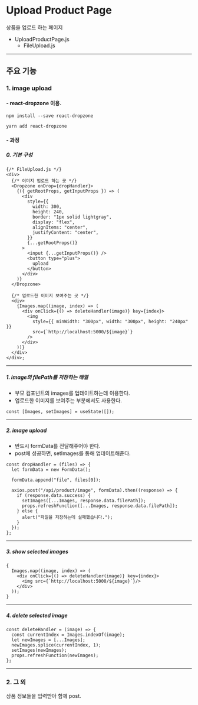 # Upload Product Page

상품을 업로드 하는 페이지

- UploadProductPage.js
  - FileUpload.js

---

## 주요 기능

### 1. image upload

#### - react-dropzone 이용.

```
npm install --save react-dropzone

yarn add react-dropzone
```

#### - 과정

##### 0. 기본 구성

```
{/* FileUpload.js */}
<div>
  {/* 이미지 업로드 하는 곳 */}
  <Dropzone onDrop={dropHandler}>
    {({ getRootProps, getInputProps }) => (
      <div
        style={{
          width: 300,
          height: 240,
          border: "1px solid lightgray",
          display: "flex",
          alignItems: "center",
          justifyContent: "center",
        }}
        {...getRootProps()}
      >
        <input {...getInputProps()} />
        <button type="plus">
          upload
        </button>
      </div>
    )}
  </Dropzone>

  {/* 업로드한 이미지 보여주는 곳 */}
  <div>
    {Images.map((image, index) => (
      <div onClick={() => deleteHandler(image)} key={index}>
        <img
          style={{ minWidth: "300px", width: "300px", height: "240px" }}
          src={`http://localhost:5000/${image}`}
        />
      </div>
    ))}
  </div>
</div>;
```

---

##### 1. image의 filePath를 저장하는 배열

- 부모 컴포넌트의 images를 업데이트하는데 이용한다.
- 업로드한 이미지를 보여주는 부분에서도 사용한다.

```
const [Images, setImages] = useState([]);
```

---

##### 2. image upload

- 반드시 formData를 전달해주어야 한다.
- post에 성공하면, setImages를 통해 업데이트해준다.

```
const dropHandler = (files) => {
  let formData = new FormData();

  formData.append("file", files[0]);

  axios.post("/api/product/image", formData).then((response) => {
    if (response.data.success) {
      setImages([...Images, response.data.filePath]);
      props.refreshFunction([...Images, response.data.filePath]);
    } else {
      alert("파일을 저장하는데 실패했습니다.");
    }
  });
};
```

---

##### 3. show selected images

```
{
  Images.map((image, index) => (
    <div onClick={() => deleteHandler(image)} key={index}>
      <img src={`http://localhost:5000/${image}`}/>
    </div>
  ));
}
```

---

##### 4. delete selected image

```
const deleteHandler = (image) => {
  const currentIndex = Images.indexOf(image);
  let newImages = [...Images];
  newImages.splice(currentIndex, 1);
  setImages(newImages);
  props.refreshFunction(newImages);
};
```

---

### 2. 그 외

상품 정보들을 입력받아 함께 post.
